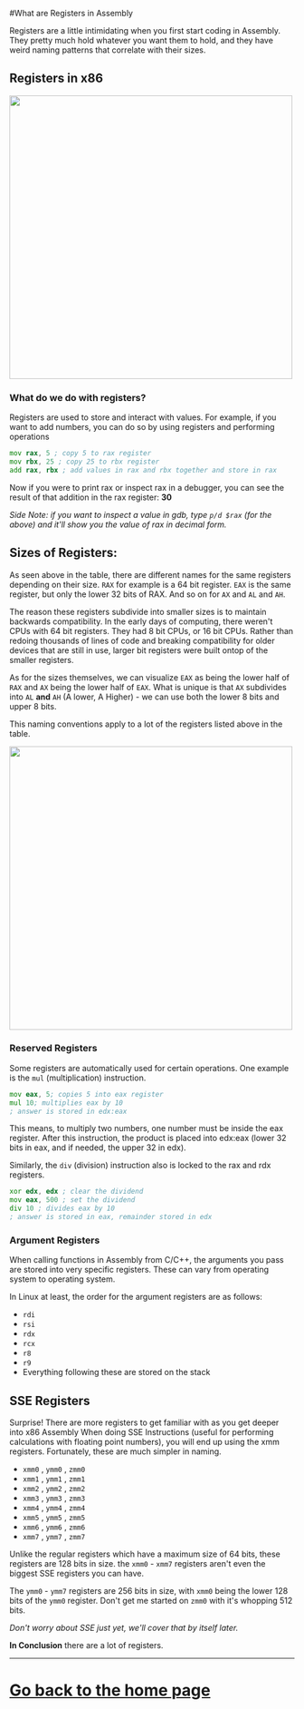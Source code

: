 #What are Registers in Assembly

Registers are a little intimidating when you first start coding in Assembly.
They pretty much hold whatever you want them to hold, and they have weird 
naming patterns that correlate with their sizes.

## Registers in x86

<img src="https://i.imgur.com/e7j0c5E.png" width="500"/>

### What do we do with registers?

Registers are used to store and interact with values. For example, if you
want to add numbers, you can do so by using registers and performing operations

```asm
mov rax, 5 ; copy 5 to rax register
mov rbx, 25 ; copy 25 to rbx register
add rax, rbx ; add values in rax and rbx together and store in rax
```

Now if you were to print rax or inspect rax in a debugger, you can see the result
of that addition in the rax register: **30**

_Side Note: if you want to inspect a value in gdb, type `p/d $rax` (for the 
above) and it'll show you the value of rax in decimal form._

## Sizes of Registers:

As seen above in the table, there are different names for the same registers 
depending on their size. `RAX` for example is a 64 bit register. `EAX` is the same
register, but only the lower 32 bits of RAX. And so on for `AX` and `AL` and `AH`.

The reason these registers subdivide into smaller sizes is to maintain backwards
compatibility. In the early days of computing, there weren't CPUs with 64 bit registers.
They had 8 bit CPUs, or 16 bit CPUs. Rather than redoing thousands of lines of code
and breaking compatibility for older devices that are still in use, larger bit registers
were built ontop of the smaller registers.

As for the sizes themselves, we can visualize `EAX` as being the lower half of `RAX`
and `AX` being the lower half of `EAX`. What is unique is that `AX` subdivides into
`AL` **and** `AH` (A lower, A Higher) - we can use both the lower 8 bits and upper 8
bits.

This naming conventions apply to a lot of the registers listed above in the table. 

<img src=https://diveintosystems.org/book/C7-x86_64/_images/register.png width=500>

### Reserved Registers

Some registers are automatically used for certain operations. One example is the `mul`
(multiplication) instruction.

```asm
mov eax, 5; copies 5 into eax register
mul 10; multiplies eax by 10
; answer is stored in edx:eax
```

This means, to multiply two numbers, one number must be inside the eax register. After
this instruction, the product is placed into edx:eax (lower 32 bits in eax, and if
needed, the upper 32 in edx).

Similarly, the `div` (division) instruction also is locked to the rax and rdx registers.

```asm
xor edx, edx ; clear the dividend
mov eax, 500 ; set the dividend
div 10 ; divides eax by 10
; answer is stored in eax, remainder stored in edx
```


### Argument Registers

When calling functions in Assembly from C/C++, the arguments you pass are stored into
very specific registers. These can vary from operating system to operating system.

In Linux at least, the order for the argument registers are as follows:

- `rdi`
- `rsi`
- `rdx`
- `rcx`
- `r8`
- `r9`
- Everything following these are stored on the stack

## SSE Registers

Surprise! There are more registers to get familiar with as you get deeper into x86 Assembly
When doing SSE Instructions (useful for performing calculations with floating point numbers),
you will end up using the xmm registers. Fortunately, these are much simpler in naming.

- `xmm0` , `ymm0` , `zmm0`
- `xmm1` , `ymm1` , `zmm1`
- `xmm2` , `ymm2` , `zmm2`
- `xmm3` , `ymm3` , `zmm3`
- `xmm4` , `ymm4` , `zmm4`
- `xmm5` , `ymm5` , `zmm5`
- `xmm6` , `ymm6` , `zmm6`
- `xmm7` , `ymm7` , `zmm7`

Unlike the regular registers which have a maximum size of 64 bits, these registers are 128 
bits in size. the `xmm0` - `xmm7` registers aren't even the biggest SSE registers you can have.

The `ymm0` - `ymm7` registers are 256 bits in size, with `xmm0` being the lower 128 bits of
the `ymm0` register. Don't get me started on `zmm0` with it's whopping 512 bits.

_Don't worry about SSE just yet, we'll cover that by itself later._

**In Conclusion** there are a lot of registers. 

----

# [Go back to the home page](HomePage.md)